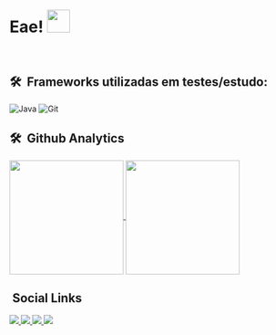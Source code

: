<h1> Eae! <img src="https://media.tenor.com/nebZyl8oN7IAAAAj/wave-hello.gif" width="40px" height="40px"> </h1>

<br>

## 🛠 &nbsp;Frameworks utilizadas em testes/estudo:

<div display: inline-block;>

<img alt="Java" src="https://img.shields.io/badge/JavaScript-323330?style=for-the-badge&logo=javascript&logoColor=F7DF1E">



<img alt="Git" src="https://img.shields.io/badge/git-%23F05033.svg?style=for-the-badge&logo=git&logoColor=white">



</div>

## 🛠 &nbsp;Github Analytics

   <div>
<a href="https://github.com/weszzy/">
  <img height=200 align="center" src="https://github-readme-stats.vercel.app/api?username=weszzy&theme=radical" />
</a>
<a href="https://github.com/weszzy/">
  <img height=200 align="center" src="https://github-readme-stats.vercel.app/api/top-langs?username=weszzy&layout=donut-vertical&langs_count=1&theme=radical&card_width=200" />
</a>
</div>
  
</p>

## &nbsp;Social Links
                                                                                                   
<a target="_blank" href="https://instagram.com/weszzy/"> 
<img src="https://img.shields.io/badge/Instagram-E4405F?style=for-the-badge&logo=instagram&logoColor=white">
</a> 
<a target="_blank" href="https://codepen.io/weszzy">
<img src="https://img.shields.io/badge/Codepen-000000?style=for-the-badge&logo=codepen&logoColor=white">
</a>
<a target="_blank" href="https://steamcommunity.com/id/weszzy/">
<img src="https://img.shields.io/badge/Steam-000000?style=for-the-badge&logo=steam&logoColor=white">
</a>
<a href="http://discordapp.com/users/410553521105010688" target="_blank">
<img src="https://img.shields.io/badge/Discord-%235865F2.svg?style=for-the-badge&logo=discord&logoColor=white">
</a>
